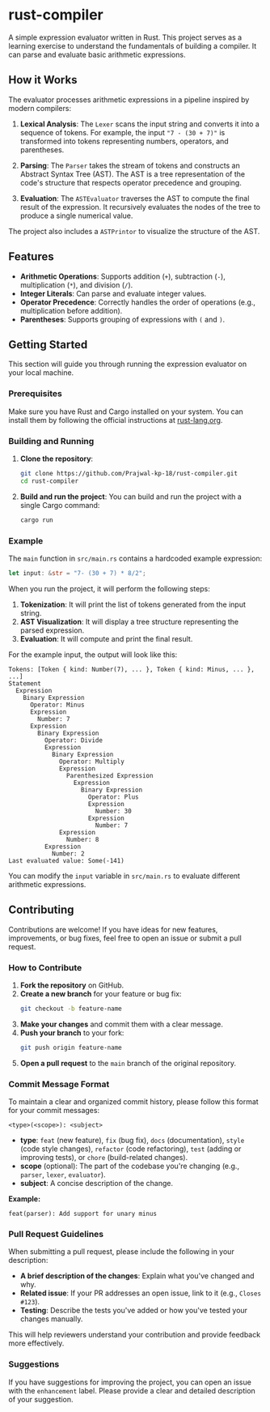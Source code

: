 # rust-compiler

A simple expression evaluator written in Rust. This project serves as a learning exercise to understand the fundamentals of building a compiler. It can parse and evaluate basic arithmetic expressions.

## How it Works

The evaluator processes arithmetic expressions in a pipeline inspired by modern compilers:

1.  **Lexical Analysis**: The `Lexer` scans the input string and converts it into a sequence of tokens. For example, the input `"7 - (30 + 7)"` is transformed into tokens representing numbers, operators, and parentheses.

2.  **Parsing**: The `Parser` takes the stream of tokens and constructs an Abstract Syntax Tree (AST). The AST is a tree representation of the code's structure that respects operator precedence and grouping.

3.  **Evaluation**: The `ASTEvaluator` traverses the AST to compute the final result of the expression. It recursively evaluates the nodes of the tree to produce a single numerical value.

The project also includes a `ASTPrintor` to visualize the structure of the AST.

## Features

*   **Arithmetic Operations**: Supports addition (`+`), subtraction (`-`), multiplication (`*`), and division (`/`).
*   **Integer Literals**: Can parse and evaluate integer values.
*   **Operator Precedence**: Correctly handles the order of operations (e.g., multiplication before addition).
*   **Parentheses**: Supports grouping of expressions with `(` and `)`.

## Getting Started

This section will guide you through running the expression evaluator on your local machine.

### Prerequisites

Make sure you have Rust and Cargo installed on your system. You can install them by following the official instructions at [rust-lang.org](https://www.rust-lang.org/tools/install).

### Building and Running

1.  **Clone the repository**:
    ```bash
    git clone https://github.com/Prajwal-kp-18/rust-compiler.git
    cd rust-compiler
    ```

2.  **Build and run the project**:
    You can build and run the project with a single Cargo command:
    ```bash
    cargo run
    ```

### Example

The `main` function in `src/main.rs` contains a hardcoded example expression:

```rust
let input: &str = "7- (30 + 7) * 8/2";
```

When you run the project, it will perform the following steps:

1.  **Tokenization**: It will print the list of tokens generated from the input string.
2.  **AST Visualization**: It will display a tree structure representing the parsed expression.
3.  **Evaluation**: It will compute and print the final result.

For the example input, the output will look like this:

```
Tokens: [Token { kind: Number(7), ... }, Token { kind: Minus, ... }, ...]
Statement
  Expression
    Binary Expression
      Operator: Minus
      Expression
        Number: 7
      Expression
        Binary Expression
          Operator: Divide
          Expression
            Binary Expression
              Operator: Multiply
              Expression
                Parenthesized Expression
                  Expression
                    Binary Expression
                      Operator: Plus
                      Expression
                        Number: 30
                      Expression
                        Number: 7
              Expression
                Number: 8
          Expression
            Number: 2
Last evaluated value: Some(-141)
```

You can modify the `input` variable in `src/main.rs` to evaluate different arithmetic expressions.

## Contributing

Contributions are welcome! If you have ideas for new features, improvements, or bug fixes, feel free to open an issue or submit a pull request.

### How to Contribute

1.  **Fork the repository** on GitHub.
2.  **Create a new branch** for your feature or bug fix:
    ```bash
    git checkout -b feature-name
    ```
3.  **Make your changes** and commit them with a clear message.
4.  **Push your branch** to your fork:
    ```bash
    git push origin feature-name
    ```
5.  **Open a pull request** to the `main` branch of the original repository.

### Commit Message Format

To maintain a clear and organized commit history, please follow this format for your commit messages:

```
<type>(<scope>): <subject>
```

*   **type**: `feat` (new feature), `fix` (bug fix), `docs` (documentation), `style` (code style changes), `refactor` (code refactoring), `test` (adding or improving tests), or `chore` (build-related changes).
*   **scope** (optional): The part of the codebase you're changing (e.g., `parser`, `lexer`, `evaluator`).
*   **subject**: A concise description of the change.

**Example:**

```
feat(parser): Add support for unary minus
```

### Pull Request Guidelines

When submitting a pull request, please include the following in your description:

*   **A brief description of the changes**: Explain what you've changed and why.
*   **Related issue**: If your PR addresses an open issue, link to it (e.g., `Closes #123`).
*   **Testing**: Describe the tests you've added or how you've tested your changes manually.

This will help reviewers understand your contribution and provide feedback more effectively.

### Suggestions

If you have suggestions for improving the project, you can open an issue with the `enhancement` label. Please provide a clear and detailed description of your suggestion.
